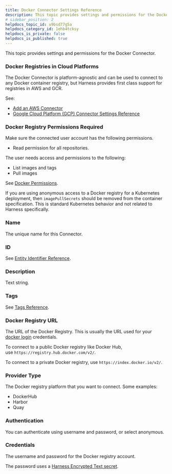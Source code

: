 ```yaml
---
title: Docker Connector Settings Reference
description: This topic provides settings and permissions for the Docker Connector. Docker Registries in Cloud Platforms. The Docker Connector is platform-agnostic and can be used to connect to any Docker contain…
# sidebar_position: 2
helpdocs_topic_id: u9bsd77g5a
helpdocs_category_id: 1ehb4tcksy
helpdocs_is_private: false
helpdocs_is_published: true
---
```


This topic provides settings and permissions for the Docker Connector.

### Docker Registries in Cloud Platforms

The Docker Connector is platform-agnostic and can be used to connect to any Docker container registry, but Harness provides first class support for registries in AWS and GCR.

See:

* [Add an AWS Connector](../add-aws-connector.md)
* [Google Cloud Platform (GCP) Connector Settings Reference](../connect-to-google-cloud-platform-gcp.md)

### Docker Registry Permissions Required

Make sure the connected user account has the following permissions.

* Read permission for all repositories.

The user needs access and permissions to the following:

* List images and tags
* Pull images

See [Docker Permissions](https://docs.docker.com/datacenter/dtr/2.0/user-management/permission-levels/).

If you are using anonymous access to a Docker registry for a Kubernetes deployment, then `imagePullSecrets` should be removed from the container specification. This is standard Kubernetes behavior and not related to Harness specifically.

### Name

The unique name for this Connector.

### ID

See [Entity Identifier Reference](../../20_References/entity-identifier-reference.md).

### Description

Text string.

### Tags

See [Tags Reference](../../20_References/tags-reference.md).

### Docker Registry URL

The URL of the Docker Registry. This is usually the URL used for your [docker login](https://docs.docker.com/engine/reference/commandline/login/) credentials.

To connect to a public Docker registry like Docker Hub, use `https://registry.hub.docker.com/v2/`.

To connect to a private Docker registry, use `https://index.docker.io/v2/`.

### Provider Type

The Docker registry platform that you want to connect. Some examples:

* DockerHub
* Harbor
* Quay

### Authentication

You can authenticate using username and password, or select anonymous.

### Credentials

The username and password for the Docker registry account.

The password uses a [Harness Encrypted Text secret](../../6_Security/add-use-text-secrets.md).

